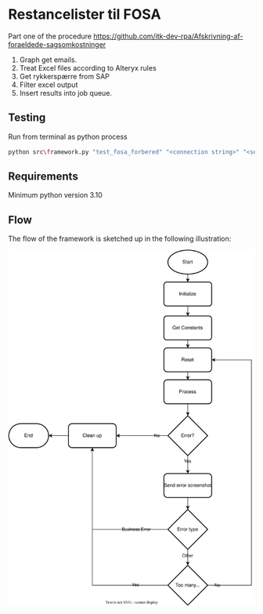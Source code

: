 # Restancelister til FOSA
Part one of the procedure https://github.com/itk-dev-rpa/Afskrivning-af-foraeldede-sagsomkostninger
1. Graph get emails. 
2. Treat Excel files according to Alteryx rules
3. Get rykkerspærre from SAP
4. Filter excel output
5. Insert results into job queue.

## Testing 
Run from terminal as python process
```bash
python src\framework.py "test_fosa_forbered" "<connection string>" "<secret key>" "my_args"
```

## Requirements
Minimum python version 3.10

## Flow

The flow of the framework is sketched up in the following illustration:

![Flow diagram](Robot-Framework.svg)
